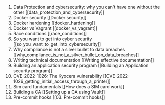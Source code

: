 1. Data Protection and cybersecurity: why you can't have one without the other [[data_protection_and_cybersecurity]]
2. Docker security [[Docker security]]
3. Docker hardening [[docker_hardening]]
4. Docker vs Vagrant [[docker_vs_vagrant]]
5. Race conditions [[race_conditions]]
6. So you want to get into cyber security [[so_you_want_to_get_into_cybersecurity]]
7. Why compliance is not a silver bullet to data breaches [[why_compliance_is_not_a_silver_bullet_on_data_breaches]]
8. Writing technical documentation [[Writing effective documentation]]
9. Building an application security program [[Building an Application security program]]
10. CVE-2022-1026: The Kyocera vulnerability [[CVE-2022-1026_getting_initial_access_through_a_printer]]
11. Sim card fundamentals [[How does a SIM card work]]
12. Building a CA [[Setting up a CA using Vault]]
13. Pre-commit hooks [[03. Pre-commit hooks]]